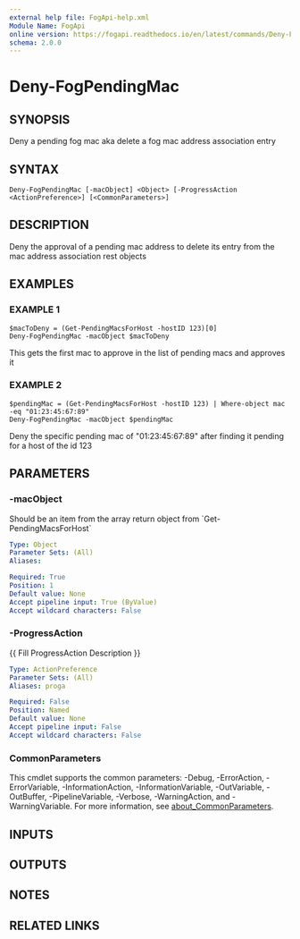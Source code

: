 ```yaml
---
external help file: FogApi-help.xml
Module Name: FogApi
online version: https://fogapi.readthedocs.io/en/latest/commands/Deny-FogPendingMac
schema: 2.0.0
---
```


# Deny-FogPendingMac

## SYNOPSIS
Deny a pending fog mac aka delete a fog mac address association entry

## SYNTAX

```
Deny-FogPendingMac [-macObject] <Object> [-ProgressAction <ActionPreference>] [<CommonParameters>]
```

## DESCRIPTION
Deny the approval of a pending mac address to delete its entry from the mac address association rest objects

## EXAMPLES

### EXAMPLE 1
```
$macToDeny = (Get-PendingMacsForHost -hostID 123)[0]
Deny-FogPendingMac -macObject $macToDeny
```

This gets the first mac to approve in the list of pending macs and approves it

### EXAMPLE 2
```
$pendingMac = (Get-PendingMacsForHost -hostID 123) | Where-object mac -eq "01:23:45:67:89"
Deny-FogPendingMac -macObject $pendingMac
```

Deny the specific pending mac of "01:23:45:67:89" after finding it pending for a host of the id 123

## PARAMETERS

### -macObject
Should be an item from the array return object from \`Get-PendingMacsForHost\`

```yaml
Type: Object
Parameter Sets: (All)
Aliases:

Required: True
Position: 1
Default value: None
Accept pipeline input: True (ByValue)
Accept wildcard characters: False
```

### -ProgressAction
{{ Fill ProgressAction Description }}

```yaml
Type: ActionPreference
Parameter Sets: (All)
Aliases: proga

Required: False
Position: Named
Default value: None
Accept pipeline input: False
Accept wildcard characters: False
```

### CommonParameters
This cmdlet supports the common parameters: -Debug, -ErrorAction, -ErrorVariable, -InformationAction, -InformationVariable, -OutVariable, -OutBuffer, -PipelineVariable, -Verbose, -WarningAction, and -WarningVariable. For more information, see [about_CommonParameters](http://go.microsoft.com/fwlink/?LinkID=113216).

## INPUTS

## OUTPUTS

## NOTES

## RELATED LINKS
